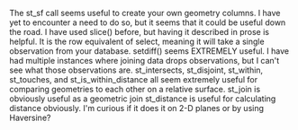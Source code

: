  The st_sf call seems useful to create your own geometry columns. I have yet to encounter a need to do so, but it seems that it could be useful down the road.
 I have used slice() before, but having it described in prose is helpful. It is the row equivalent of select, meaning it will take a single observation from your database.
 setdiff() seems EXTREMELY useful. I have had multiple instances where joining data drops observations, but I can't see what those observations are. 
 st_intersects, st_disjoint, st_within, st_touches, and st_is_within_distance all seem extremely useful for comparing geometries to each other on a relative surface.
 st_join is obviously useful as a geometric join
 st_distance is useful for calculating distance obviously. I'm curious if it does it on 2-D planes or by using Haversine?
